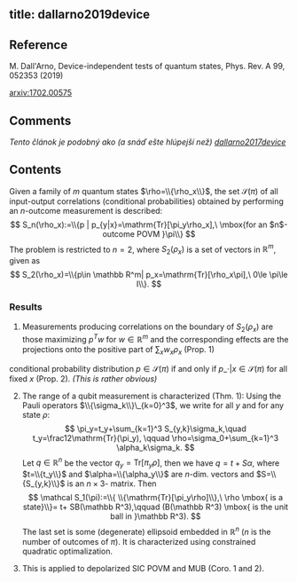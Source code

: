 title: dallarno2019device
---

## Reference

M. Dall'Arno, Device-independent tests of quantum states, Phys. Rev. A 99, 052353 (2019) 

[arxiv:1702.00575](https://arxiv.org/abs/1702.00575)

## Comments

*Tento článok je podobný ako  (a snáď ešte hlúpejší než) [dallarno2017device](dallarno2017device)*


##  Contents

Given a  family of $m$ quantum states $\rho=\\{\rho_x\\}$, the set $\mathcal S(\pi)$ of all input-output correlations (conditional probabilities) obtained by performing an $n$-outcome measurement is described:
$$
S_n(\rho_x):=\\{p | p_{y|x}=\mathrm{Tr}[\pi_y\rho_x],\ \mbox{for an $n$-outcome POVM }\pi\\}
$$
The problem is restricted to $n=2$, where $S_2(\rho_x)$ is a set of vectors in $\mathbb R^m$, given as
$$
S_2(\rho_x)=\\{p\in \mathbb R^m| p_x=\mathrm{Tr}[\rho_x\pi],\ 0\le \pi\le I\\}.
$$

### Results

1. Measurements producing correlations on the boundary of $S_2(\rho_x)$ are those maximizing $p^Tw$ for $w\in \mathbb
   R^m$ and the corresponding effects are the projections onto the positive part of $\sum_xw_x\rho_x$ (Prop. 1)



conditional probability distribution $p\in \mathcal S(\pi)$ if and only if $p\_{\cdot|x}\in \mathcal S(\pi)$ for all
   fixed $x$ (Prop. 2).  *(This is rather obvious)*

2. The range  of a qubit measurement is characterized (Thm. 1): Using the Pauli operators $\\{\sigma_k\\}\_{k=0}^3$, we
   write for all $y$ and for any state $\rho$:
$$
\pi_y=t_y+\sum_{k=1}^3 S_{y,k}\sigma_k,\quad t_y=\frac12\mathrm{Tr}(\pi_y), \qquad \rho=\sigma_0+\sum_{k=1}^3 \alpha_k\sigma_k.
$$
Let $q\in \mathbb R^n$ be the vector $q_y=\mathrm{Tr}[\pi_y\rho]$, then we have $q=t+S\alpha$, where $t=\\{t_y\\}$ and
$\alpha=\\{\alpha_y\\}$ are $n$-dim. vectors and $S=\\{S_{y,k}\\}$ is an $n\times 3$- matrix. Then
$$
\mathcal S_1(\pi):=\\{ \\{\mathrm{Tr}[\pi_y\rho]\\},\ \rho \mbox{ is a state}\\}= t+ SB(\mathbb R^3),\qquad (B(\mathbb R^3) \mbox{ is the unit ball in }\mathbb R^3).
$$
The last set is some (degenerate)  ellipsoid embedded in $\mathbb R^n$ ($n$ is the number of outcomes of $\pi$). It is characterized using
constrained quadratic optimalization. 

3. This is applied to depolarized SIC POVM and MUB (Coro. 1 and 2).


 

